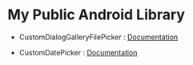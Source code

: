# My Public Android Library

* CustomDialogGalleryFilePicker : [Documentation](https://github.com/renosyah/MyPublicAndroidLib/CustomDialogGalleryFilePicker/README.md)

* CustomDatePicker : [Documentation](https://github.com/renosyah/MyPublicAndroidLib/CustomDatePicker/README.md)
